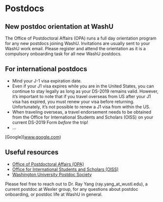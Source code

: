 # Postdocs

## New postdoc orientation at WashU

The Office of Postdoctoral Affairs (OPA) runs a full day orientation program for any new postdocs joining WashU. Invitations are usually sent to your WashU work email. Please register and attend the orientation as it is a compulsory onboarding task for all new WashU postdocs.

## For international postdocs

* Mind your J-1 visa expiration date.
* Even if your J1 visa expires while you are in the United States, you can continue to stay legally as long as your DS-2019 remains valid. However, it’s important to note that if you travel overseas from US after your J1 visa has expired, you must renew your visa before returning. Unfortunately, it’s not possible to renew a J1 visa from within the US.
* When traveling overseas, a travel endorsement needs to be obtained from the Office for International Students and Scholars (OISS) on your current DS-2019 Form _before_ the trip!
* ...

\[Google]\(www.google.com)

## Useful resources

* [Office of Postdoctoral Affairs (OPA)](https://postdoc.wustl.edu/)
* [Office for International Students and Scholars (OISS)](https://oiss.wustl.edu/)
* [Washington University Postdoc Society](https://sites.wustl.edu/wupostdocsociety/)

Please feel free to reach out to Dr. Ray Yang (ray.yang\_at\_wustl.edu), a current postdoc at Wexler group, for any questions about postdoc onboarding, or postdoc life at WashU in general.
